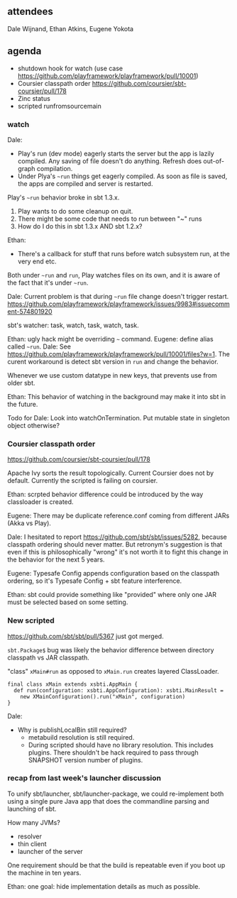 ## attendees

Dale Wijnand, Ethan Atkins, Eugene Yokota

## agenda

* shutdown hook for watch (use case https://github.com/playframework/playframework/pull/10001)
* Coursier classpath order https://github.com/coursier/sbt-coursier/pull/178
* Zinc status
* scripted runfromsourcemain

### watch

Dale:

- Play's run (dev mode) eagerly starts the server but the app is lazily compiled. Any saving of file doesn't do anything. Refresh does out-of-graph compilation.
- Under Plya's `~run` things get eagerly compiled. As soon as file is saved, the apps are compiled and server is restarted.

Play's `~run` behavior broke in sbt 1.3.x.

1. Play wants to do some cleanup on quit.
2. There might be some code that needs to run between "~" runs
3. How do I do this in sbt 1.3.x AND sbt 1.2.x?

Ethan:

- There's a callback for stuff that runs before watch subsystem run, at the very end etc.

Both under `~run` and `run`, Play watches files on its own, and it is aware of the fact that it's under `~run`.

Dale: Current problem is that during `~run` file change doesn't trigger restart. https://github.com/playframework/playframework/issues/9983#issuecomment-574801920

sbt's watcher: task, watch, task, watch, task.

Ethan: ugly hack might be overriding `~` command.
Eugene: define alias called `~run`.
Dale: See https://github.com/playframework/playframework/pull/10001/files?w=1. The curent workaround is detect sbt version in `run` and change the behavior.

Whenever we use custom datatype in new keys, that prevents use from older sbt.

Ethan: This behavior of watching in the background may make it into sbt in the future.

Todo for Dale: Look into watchOnTermination.
Put mutable state in singleton object otherwise?


### Coursier classpath order

https://github.com/coursier/sbt-coursier/pull/178

Apache Ivy sorts the result topologically. Current Coursier does not by default.
Currently the scripted is failing on coursier.

Ethan: scrpted behavior difference could be introduced by the way classloader is created.

Eugene: There may be duplicate reference.conf coming from different JARs (Akka vs Play).

Dale: I hesitated to report https://github.com/sbt/sbt/issues/5282, because classpath ordering should never matter. But retronym's suggestion is that even if this is philosophically "wrong" it's not worth it to fight this change in the behavior for the next 5 years.

Eugene: Typesafe Config appends configuration based on the classpath ordering, so it's Typesafe Config + sbt feature interference.

Ethan: sbt could provide something like "provided" where only one JAR must be selected based on some setting.

### New scripted

https://github.com/sbt/sbt/pull/5367 just got merged.

`sbt.Package$` bug was likely the behavior difference between directory classpath vs JAR classpath.

"class" `xMain#run` as opposed to `xMain.run` creates layered ClassLoader.

```
final class xMain extends xsbti.AppMain {
  def run(configuration: xsbti.AppConfiguration): xsbti.MainResult =
    new XMainConfiguration().run("xMain", configuration)
}
```

Dale:

- Why is publishLocalBin still required? 
  - metabuild resolution is still required.
  - During scripted should have no library resolution. This includes plugins. There shouldn't be hack required to pass through SNAPSHOT version number of plugins.

### recap from last week's launcher discussion

To unify sbt/launcher, sbt/launcher-package, we could re-implement both using a single pure Java app that does the commandline parsing and launching of sbt.

How many JVMs?
- resolver
- thin client
- launcher of the server

One requirement should be that the build is repeatable even if you boot up the machine in ten years.

Ethan: one goal: hide implementation details as much as possible.

